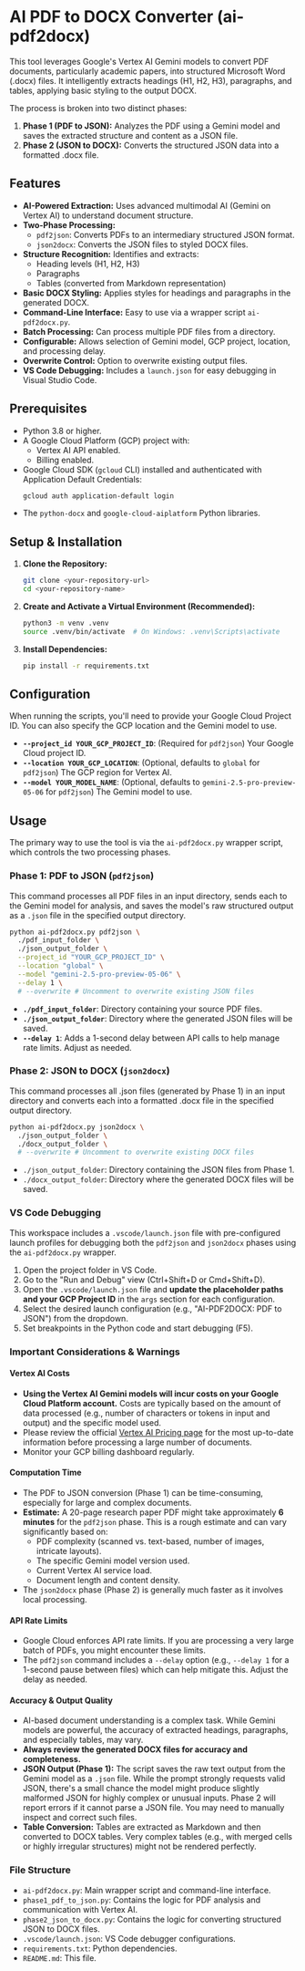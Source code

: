 # AI PDF to DOCX Converter (ai-pdf2docx)

This tool leverages Google's Vertex AI Gemini models to convert PDF documents, particularly academic papers, into structured Microsoft Word (.docx) files. It intelligently extracts headings (H1, H2, H3), paragraphs, and tables, applying basic styling to the output DOCX.

The process is broken into two distinct phases:
1.  **Phase 1 (PDF to JSON):** Analyzes the PDF using a Gemini model and saves the extracted structure and content as a JSON file.
2.  **Phase 2 (JSON to DOCX):** Converts the structured JSON data into a formatted .docx file.

## Features

* **AI-Powered Extraction:** Uses advanced multimodal AI (Gemini on Vertex AI) to understand document structure.
* **Two-Phase Processing:**
    * `pdf2json`: Converts PDFs to an intermediary structured JSON format.
    * `json2docx`: Converts the JSON files to styled DOCX files.
* **Structure Recognition:** Identifies and extracts:
    * Heading levels (H1, H2, H3)
    * Paragraphs
    * Tables (converted from Markdown representation)
* **Basic DOCX Styling:** Applies styles for headings and paragraphs in the generated DOCX.
* **Command-Line Interface:** Easy to use via a wrapper script `ai-pdf2docx.py`.
* **Batch Processing:** Can process multiple PDF files from a directory.
* **Configurable:** Allows selection of Gemini model, GCP project, location, and processing delay.
* **Overwrite Control:** Option to overwrite existing output files.
* **VS Code Debugging:** Includes a `launch.json` for easy debugging in Visual Studio Code.

## Prerequisites

* Python 3.8 or higher.
* A Google Cloud Platform (GCP) project with:
    * Vertex AI API enabled.
    * Billing enabled.
* Google Cloud SDK (`gcloud` CLI) installed and authenticated with Application Default Credentials:
    ```bash
    gcloud auth application-default login
    ```
* The `python-docx` and `google-cloud-aiplatform` Python libraries.

## Setup & Installation

1.  **Clone the Repository:**
    ```bash
    git clone <your-repository-url>
    cd <your-repository-name>
    ```

2.  **Create and Activate a Virtual Environment (Recommended):**
    ```bash
    python3 -m venv .venv
    source .venv/bin/activate  # On Windows: .venv\Scripts\activate
    ```

3.  **Install Dependencies:**
    ```bash
    pip install -r requirements.txt
    ```

## Configuration

When running the scripts, you'll need to provide your Google Cloud Project ID. You can also specify the GCP location and the Gemini model to use.

* **`--project_id YOUR_GCP_PROJECT_ID`**: (Required for `pdf2json`) Your Google Cloud project ID.
* **`--location YOUR_GCP_LOCATION`**: (Optional, defaults to `global` for `pdf2json`) The GCP region for Vertex AI.
* **`--model YOUR_MODEL_NAME`**: (Optional, defaults to `gemini-2.5-pro-preview-05-06` for `pdf2json`) The Gemini model to use.

## Usage

The primary way to use the tool is via the `ai-pdf2docx.py` wrapper script, which controls the two processing phases.

### Phase 1: PDF to JSON (`pdf2json`)

This command processes all PDF files in an input directory, sends each to the Gemini model for analysis, and saves the model's raw structured output as a `.json` file in the specified output directory.

```bash
python ai-pdf2docx.py pdf2json \
  ./pdf_input_folder \
  ./json_output_folder \
  --project_id "YOUR_GCP_PROJECT_ID" \
  --location "global" \
  --model "gemini-2.5-pro-preview-05-06" \
  --delay 1 \
  # --overwrite # Uncomment to overwrite existing JSON files
  ```

* **`./pdf_input_folder`**: Directory containing your source PDF files.
* **`./json_output_folder`**: Directory where the generated JSON files will be saved.
* **`--delay 1`**: Adds a 1-second delay between API calls to help manage rate limits. Adjust as needed.

### Phase 2: JSON to DOCX (`json2docx`)
This command processes all .json files (generated by Phase 1) in an input directory and converts each into a formatted .docx file in the specified output directory.

```bash
python ai-pdf2docx.py json2docx \
  ./json_output_folder \
  ./docx_output_folder \
  # --overwrite # Uncomment to overwrite existing DOCX files
```

* `./json_output_folder`: Directory containing the JSON files from Phase 1.
* `./docx_output_folder`: Directory where the generated DOCX files will be saved.

### VS Code Debugging

This workspace includes a `.vscode/launch.json` file with pre-configured launch profiles for debugging both the `pdf2json` and `json2docx` phases using the `ai-pdf2docx.py` wrapper.

1.  Open the project folder in VS Code.
2.  Go to the "Run and Debug" view (Ctrl+Shift+D or Cmd+Shift+D).
3.  Open the `.vscode/launch.json` file and **update the placeholder paths and your GCP Project ID** in the `args` section for each configuration.
4.  Select the desired launch configuration (e.g., "AI-PDF2DOCX: PDF to JSON") from the dropdown.
5.  Set breakpoints in the Python code and start debugging (F5).

### Important Considerations & Warnings

#### Vertex AI Costs
* **Using the Vertex AI Gemini models will incur costs on your Google Cloud Platform account.** Costs are typically based on the amount of data processed (e.g., number of characters or tokens in input and output) and the specific model used.
* Please review the official [Vertex AI Pricing page](https://cloud.google.com/vertex-ai/pricing) for the most up-to-date information before processing a large number of documents.
* Monitor your GCP billing dashboard regularly.

#### Computation Time
* The PDF to JSON conversion (Phase 1) can be time-consuming, especially for large and complex documents.
* **Estimate:** A 20-page research paper PDF might take approximately **6 minutes** for the `pdf2json` phase. This is a rough estimate and can vary significantly based on:
    * PDF complexity (scanned vs. text-based, number of images, intricate layouts).
    * The specific Gemini model version used.
    * Current Vertex AI service load.
    * Document length and content density.
* The `json2docx` phase (Phase 2) is generally much faster as it involves local processing.

#### API Rate Limits
* Google Cloud enforces API rate limits. If you are processing a very large batch of PDFs, you might encounter these limits.
* The `pdf2json` command includes a `--delay` option (e.g., `--delay 1` for a 1-second pause between files) which can help mitigate this. Adjust the delay as needed.

#### Accuracy & Output Quality
* AI-based document understanding is a complex task. While Gemini models are powerful, the accuracy of extracted headings, paragraphs, and especially tables, may vary.
* **Always review the generated DOCX files for accuracy and completeness.**
* **JSON Output (Phase 1):** The script saves the raw text output from the Gemini model as a `.json` file. While the prompt strongly requests valid JSON, there's a small chance the model might produce slightly malformed JSON for highly complex or unusual inputs. Phase 2 will report errors if it cannot parse a JSON file. You may need to manually inspect and correct such files.
* **Table Conversion:** Tables are extracted as Markdown and then converted to DOCX tables. Very complex tables (e.g., with merged cells or highly irregular structures) might not be rendered perfectly.

### File Structure

* `ai-pdf2docx.py`: Main wrapper script and command-line interface.
* `phase1_pdf_to_json.py`: Contains the logic for PDF analysis and communication with Vertex AI.
* `phase2_json_to_docx.py`: Contains the logic for converting structured JSON to DOCX files.
* `.vscode/launch.json`: VS Code debugger configurations.
* `requirements.txt`: Python dependencies.
* `README.md`: This file.